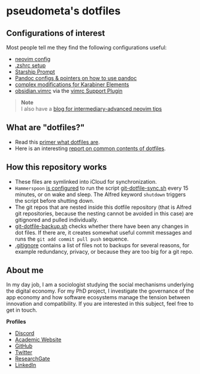 # pseudometa's dotfiles

## Configurations of interest
Most people tell me they find the following configurations useful:
- [neovim config](/nvim)
- [.zshrc setup](/zsh)
- [Starship Prompt](/starship/starship-alacritty.toml)
- [Pandoc configs & pointers on how to use pandoc](/pandoc)
- [complex modifications for Karabiner Elements](/karabiner)
- [obsidian.vimrc](obsidian-vim/obsidian.vimrc) via the [vimrc Support Plugin](https://obsidian.md/plugins?id=obsidian-vimrc-support)

> __Note__  
> I also have a [blog for intermediary-advanced neovim tips](https://nanotipsforvim.prose.sh/)

## What are "dotfiles?"
- Read this [primer what dotfiles are](https://www.freecodecamp.org/news/dotfiles-what-is-a-dot-file-and-how-to-create-it-in-mac-and-linux/).
- Here is an interesting [report on common contents of dotfiles](https://github.com/Kharacternyk/dotcommon).

## How this repository works
- These files are symlinked into iCloud for synchronization.
- `Hammerspoon` [is configured](hammerspoon/system-and-cron.lua) to run the script [git-dotfile-sync.sh](git-dotfile-sync.sh) every 15 minutes, or on wake and sleep. The Alfred keyword `shutdown` triggers the script before shutting down.
- The git repos that are nested inside this dotfile repository (that is Alfred git repositories, because the nesting cannot be avoided in this case) are gitignored and pulled individually.
- [git-dotfile-backup.sh](git-dotfile-backup.sh) checks whether there have been any changes in dot files. If there are, it creates somewhat useful commit messages and runs the `git add commit pull push` sequence.
- [.gitignore](.gitignore) contains a list of files not to backups for several reasons, for example redundancy, privacy, or because they are too big for a git repo.

<!-- vale Google.FirstPerson = NO --> <!-- vale Microsoft.FirstPerson = NO -->
## About me
In my day job, I am a sociologist studying the social mechanisms underlying the digital economy. For my PhD project, I investigate the governance of the app economy and how software ecosystems manage the tension between innovation and compatibility. If you are interested in this subject, feel free to get in touch.

__Profiles__
- [Discord](https://discordapp.com/users/462774483044794368/)
- [Academic Website](https://chris-grieser.de/)
- [GitHub](https://github.com/chrisgrieser/)
- [Twitter](https://twitter.com/pseudo_meta)
- [ResearchGate](https://www.researchgate.net/profile/Christopher-Grieser)
- [LinkedIn](https://www.linkedin.com/in/christopher-grieser-ba693b17a/)
